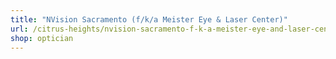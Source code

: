 ```yaml
---
title: "NVision Sacramento (f/k/a Meister Eye & Laser Center)"
url: /citrus-heights/nvision-sacramento-f-k-a-meister-eye-and-laser-center-2/
shop: optician
---
```

